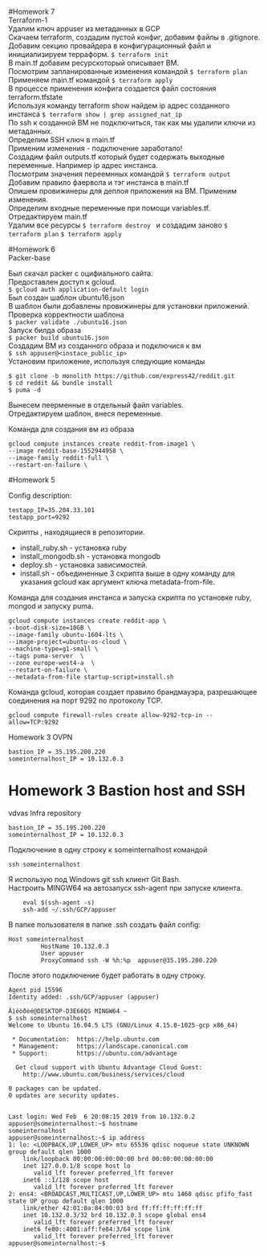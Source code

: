 #Homework 7  
Terraform-1  
Удалим ключ appuser из метаданных в GCP  
Скачаем terraform, создадим пустой конфиг, добавим файлы в .gitignore.  
Добавим секцию провайдера в конфигурационный файл и инициализируем терраформ. `$ terraform init`  
В main.tf добавим ресурскоторый описывает ВМ.  
Посмотрим запланированные изменения командой `$ terraform plan `  
Применяем main.tf командой `$ terraform apply `  
В процессе применения конфига создается файл состояния terraform.tfstate  
Используя команду terraform show найдем ip адрес созданного инстанса `$ terraform show | grep assigned_nat_ip`  
По ssh к созданной ВМ не подключиться, так как мы удалили ключи из метаданных.  
Определим SSH ключ в main.tf  
Применим изменения - подключение заработало!  
Создадим файл outputs.tf который будет содержать выходные переменные. Например ip адрес инстанса.  
Посмотрим значения переемнных командой `$ terraform output `  
Добавим правило фаервола и тэг инстанса в main.tf  
Опишем провижинеры для деплоя приложения на ВМ. Применим изменения.  
Определим входные переменные при помощи variables.tf. Отредактируем main.tf  
Удалим все ресурсы `$ terraform destroy ` и создадим заново `$ terraform plan` `$ terraform apply`  


#Homework 6  
Packer-base  

Был скачал packer с оцифиального сайта.  
Предоставлен доступ к gcloud.  
`$ gcloud auth application-default login`  
Был создан шаблон ubuntu16.json  
В шаблон были добавлены провижинеры для установки приложений.  
Проверка корректности шаблона  
`$ packer validate ./ubuntu16.json`  
Запуск билда образа  
`$ packer build ubuntu16.json`  
Создадим ВМ из созданного образа и подключися к вм  
`$ ssh appuser@<instace_public_ip>`  
Установим приложение, используя следующие команды  
```
$ git clone -b monolith https://github.com/express42/reddit.git
$ cd reddit && bundle install
$ puma -d
```
Вынесем пеерменные в отдельный файл variables.  
Отредактируем шаблон, внеся переменные.  

Команда для создания вм из образа  
```
gcloud compute instances create reddit-from-image1 \
--image reddit-base-1552944958 \
--image-family reddit-full \
--restart-on-failure \
```

#Homework 5

Config description:
```
testapp_IP=35.204.33.101
testapp_port=9292
```

Скрипты , находящиеся в репозитории.
- install_ruby.sh - установка ruby
- install_mongodb.sh - установка mongodb
- deploy.sh - установка зависимостей.
- install.sh - объединенные 3 скрипта выше в одну команду для указания gcloud как аргумент ключа metadata-from-file.

Команда для создания инстанса и запуска скрипта по установке ruby, mongod и запуску puma.
```
gcloud compute instances create reddit-app \
--boot-disk-size=10GB \
--image-family ubuntu-1604-lts \
--image-project=ubuntu-os-cloud \
--machine-type=g1-small \
--tags puma-server  \
--zone europe-west4-a  \
--restart-on-failure \
--metadata-from-file startup-script=install.sh
```


Команда gcloud, которая создает правило брандмауэра, разрешающее соединения на порт 9292 по протоколу TCP.
```
gcloud compute firewall-rules create allow-9292-tcp-in --allow=TCP:9292
```




Homework 3 OVPN
```
bastion_IP = 35.195.200.220
someinternalhost_IP = 10.132.0.3
```


Homework 3 Bastion host and SSH
=======
vdvas Infra repository  

```
bastion_IP = 35.195.200.220
someinternalhost_IP = 10.132.0.3
```

Подключение в одну строку к someinternalhost командой
```
ssh someinternalhost
```
Я использую под Windows git ssh клиент Git Bash.  
Настроить MINGW64 на автозапуск ssh-agent при запуске клиента.
```
    eval $(ssh-agent -s)
    ssh-add ~/.ssh/GCP/appuser
```

В папке пользователя в папке .ssh создать файл config:
```
Host someinternalhost
         HostName 10.132.0.3
         User appuser
         ProxyCommand ssh -W %h:%p  appuser@35.195.200.220
```
После этого подключение будет работать в одну строку.
     
```     
Agent pid 15596
Identity added: .ssh/GCP/appuser (appuser)

Äìèòðèé@DESKTOP-D3E66QS MINGW64 ~
$ ssh someinternalhost
Welcome to Ubuntu 16.04.5 LTS (GNU/Linux 4.15.0-1025-gcp x86_64)

 * Documentation:  https://help.ubuntu.com
 * Management:     https://landscape.canonical.com
 * Support:        https://ubuntu.com/advantage

  Get cloud support with Ubuntu Advantage Cloud Guest:
    http://www.ubuntu.com/business/services/cloud

0 packages can be updated.
0 updates are security updates.


Last login: Wed Feb  6 20:08:15 2019 from 10.132.0.2
appuser@someinternalhost:~$ hostname
someinternalhost
appuser@someinternalhost:~$ ip address
1: lo: <LOOPBACK,UP,LOWER_UP> mtu 65536 qdisc noqueue state UNKNOWN group default qlen 1000
    link/loopback 00:00:00:00:00:00 brd 00:00:00:00:00:00
    inet 127.0.0.1/8 scope host lo
       valid_lft forever preferred_lft forever
    inet6 ::1/128 scope host
       valid_lft forever preferred_lft forever
2: ens4: <BROADCAST,MULTICAST,UP,LOWER_UP> mtu 1460 qdisc pfifo_fast state UP group default qlen 1000
    link/ether 42:01:0a:84:00:03 brd ff:ff:ff:ff:ff:ff
    inet 10.132.0.3/32 brd 10.132.0.3 scope global ens4
       valid_lft forever preferred_lft forever
    inet6 fe80::4001:aff:fe84:3/64 scope link
       valid_lft forever preferred_lft forever
appuser@someinternalhost:~$
```




